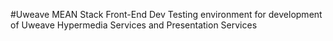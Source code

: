 #Uweave MEAN Stack Front-End Dev
Testing environment for development of Uweave Hypermedia Services and Presentation Services

